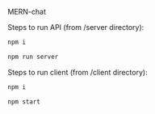 MERN-chat

Steps to run API (from /server directory):

``` bash
npm i
```

``` bash
npm run server
```

Steps to run client (from /client directory):

``` bash
npm i
```

``` bash
npm start
```
